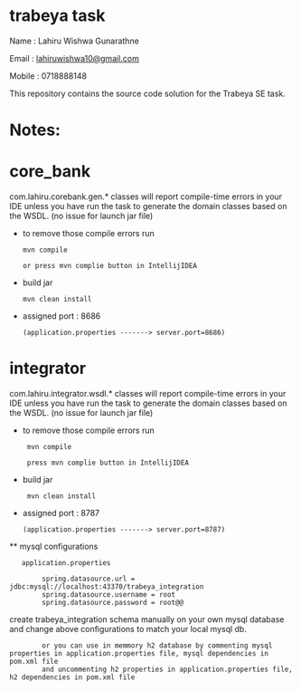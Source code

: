 # trabeya task
Name   : Lahiru Wishwa Gunarathne

Email  : lahiruwishwa10@gmail.com

Mobile : 0718888148
 
This repository contains the source code solution for the Trabeya SE task.

# Notes: 

# core_bank

com.lahiru.corebank.gen.* classes will report compile-time errors in your IDE unless you have run the task to generate the domain classes based on the WSDL.
(no issue for launch jar file)

* to remove those compile errors run

      mvn compile

      or press mvn complie button in IntellijIDEA

* build jar

      mvn clean install

* assigned port : 8686
         
      (application.properties -------> server.port=8686)

# integrator

com.lahiru.integrator.wsdl.* classes will report compile-time errors in your IDE unless you have run the task to generate the domain classes based on the WSDL.
(no issue for launch jar file)

* to remove those compile errors run

       mvn compile

       press mvn complie button in IntellijIDEA

* build jar

       mvn clean install

* assigned port : 8787

      (application.properties -------> server.port=8787)



** mysql configurations

       application.properties
       
            spring.datasource.url = jdbc:mysql://localhost:43370/trabeya_integration
            spring.datasource.username = root
            spring.datasource.password = root@@

create trabeya_integration schema manually on your own mysql database and change above configurations to match your local mysql db.

            or you can use in memmory h2 database by commenting mysql properties in application.properties file, mysql dependencies in pom.xml file
            and uncommenting h2 properties in application.properties file, h2 dependencies in pom.xml file
